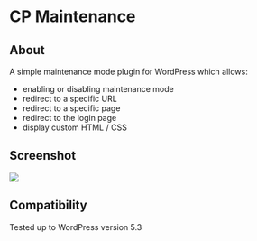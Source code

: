 # CP Maintenance

## About
A simple maintenance mode plugin for WordPress which allows:

- enabling or disabling maintenance mode
- redirect to a specific URL
- redirect to a specific page
- redirect to the login page
- display custom HTML / CSS

## Screenshot
![](https://i.imgur.com/v8rrFdO.png)

## Compatibility
Tested up to WordPress version 5.3
